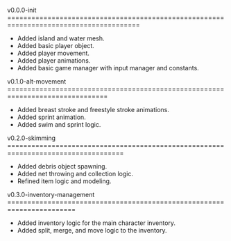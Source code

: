 v0.0.0-init =======================================================================================
- Added island and water mesh.
- Added basic player object.
- Added player movement.
- Added player animations.
- Added basic game manager with input manager and constants.

v0.1.0-alt-movement ===============================================================================
- Added breast stroke and freestyle stroke animations.
- Added sprint animation.
- Added swim and sprint logic.

v0.2.0-skimming ===================================================================================
- Added debris object spawning.
- Added net throwing and collection logic.
- Refined item logic and modeling.

v0.3.0-inventory-management =======================================================================
- Added inventory logic for the main character inventory.
- Added split, merge, and move logic to the inventory.